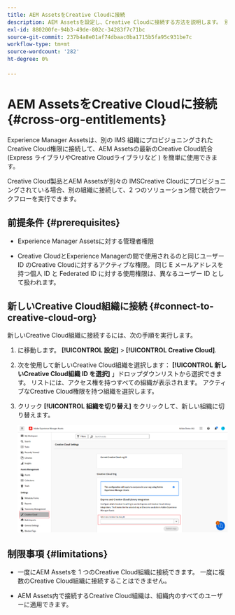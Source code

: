 ```yaml
---
title: AEM AssetsをCreative Cloudに接続
description: AEM Assetsを設定し、Creative Cloudに接続する方法を説明します。 別の IMS 組織にプロビジョニングされたCreative Cloudの権限付与に接続して、AEM Assetsでの最新のCreative Cloud統合 (Express やCreative Cloudライブラリなど ) を簡単に使用できます。
exl-id: 880200fe-94b3-49de-802c-34283f7c71bc
source-git-commit: 237b4a8e01af74dbaac0ba1715b5fa95c931be7c
workflow-type: tm+mt
source-wordcount: '282'
ht-degree: 0%

---
```


# AEM AssetsをCreative Cloudに接続  {#cross-org-entitlements}

Experience Manager Assetsは、別の IMS 組織にプロビジョニングされたCreative Cloud権限に接続して、AEM Assetsの最新のCreative Cloud統合 (Express ライブラリやCreative Cloudライブラリなど ) を簡単に使用できます。

Creative Cloud製品とAEM Assetsが別々の IMSCreative Cloudにプロビジョニングされている場合、別の組織に接続して、2 つのソリューション間で統合ワークフローを実行できます。

## 前提条件 {#prerequisites}

* Experience Manager Assetsに対する管理者権限

* Creative CloudとExperience Managerの間で使用されるのと同じユーザー ID のCreative Cloudに対するアクティブな権限。 同じ E メールアドレスを持つ個人 ID と Federated ID に対する使用権限は、異なるユーザー ID として扱われます。

## 新しいCreative Cloud組織に接続 {#connect-to-creative-cloud-org}

新しいCreative Cloud組織に接続するには、次の手順を実行します。

1. に移動します。 **[!UICONTROL 設定]** > **[!UICONTROL Creative Cloud]**.

1. 次を使用して新しいCreative Cloud組織を選択します： **[!UICONTROL 新しいCreative Cloud組織 ID を選択]** 」ドロップダウンリストから選択できます。 リストには、アクセス権を持つすべての組織が表示されます。 アクティブなCreative Cloud権限を持つ組織を選択します。

1. クリック **[!UICONTROL 組織を切り替え]** をクリックして、新しい組織に切り替えます。

   ![組織をまたぐ権利](assets/cross-org-entitlements.png)

## 制限事項 {#limitations}

* 一度にAEM Assetsを 1 つのCreative Cloud組織に接続できます。 一度に複数のCreative Cloud組織に接続することはできません。

* AEM Assets内で接続するCreative Cloud組織は、組織内のすべてのユーザーに適用できます。

